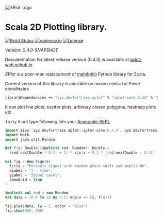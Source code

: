 ![SPlot Logo](http://www.devfortress.xyz/assets/splot-logo.png)

 Scala 2D Plotting library.
===========================
[![Build Status](https://travis-ci.com/priimak/splot.svg?branch=master)](https://travis-ci.com/priimak/splot)
[![codecov.io](http://codecov.io/github/priimak/splot/coverage.svg?branch=master)](http://codecov.io/github/priimak/splot/coverage.svg?branch=master)
[![License](https://img.shields.io/:license-MIT-blue.svg)](https://raw.githubusercontent.com/priimak/splot/master/LICENSE)

_Version: 0.4.0-SNAPSHOT_

Documentation for latest release version (0.4.0) is available at [splot-web.github.io](https://splot-web.github.io/).

_SPlot_ is a poor-man replacement of [matplotlib](https://matplotlib.org/) Python library for Scala.

Current version of this library is available on maven central at these coordinates

```bash
libraryDependencies += "xyz.devfortress.splot" % "splot-core_2.12" % "0.4.0"
```

It can plot line plots, scatter plots, arbitrary closed polygons, heatmap plots etc.

To try it out type following into your [Ammonite-REPL](https://ammonite.io/#Ammonite-REPL)

```scala
import $ivy.`xyz.devfortress.splot::splot-core:0.4.0`, xyz.devfortress.splot._
import Math._
import java.util.Random

def f(x: Double)(implicit rnd: Random): Double =
  (rnd.nextDouble * 0.3  + 1) * sin(x + 0.1 * (rnd.nextDouble - 0.5))

val fig = new Figure(
  title = "Periodic signal with random phase shift and amplitude",
  xLabel = "t - time",
  yLabel = "Signal Level",
  showGrid = true
)

implicit val rnd = new Random
val data = (0.0 to 20 by 0.1).map(x => (x, f(x)))

fig.plot(data, lw = 2, color = "blue")
fig.show(800, 600)
```